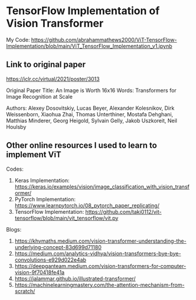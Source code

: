 # TensorFlow Implementation of Vision Transformer

My Code: https://github.com/abrahammathews2000/ViT-TensorFlow-Implementation/blob/main/ViT_TensorFlow_Implementation_v1.ipynb

## Link to original paper

https://iclr.cc/virtual/2021/poster/3013

Original Paper Title: An Image is Worth 16x16 Words: Transformers for Image Recognition at Scale

Authors: Alexey Dosovitskiy, Lucas Beyer, Alexander Kolesnikov, Dirk Weissenborn, Xiaohua Zhai, Thomas Unterthiner, Mostafa Dehghani, Matthias Minderer, Georg Heigold, Sylvain Gelly, Jakob Uszkoreit, Neil Houlsby

## Other online resources I used to learn to implement ViT

Codes:

1. Keras Implementation: https://keras.io/examples/vision/image_classification_with_vision_transformer/
2. PyTorch Implementation: https://www.learnpytorch.io/08_pytorch_paper_replicating/
3. TensorFlow Implementation: https://github.com/taki0112/vit-tensorflow/blob/main/vit_tensorflow/vit.py

Blogs:

1. https://khvmaths.medium.com/vision-transformer-understanding-the-underlying-concept-83d699d71180
2. https://medium.com/analytics-vidhya/vision-transformers-bye-bye-convolutions-e929d022e4ab
3. https://deepganteam.medium.com/vision-transformers-for-computer-vision-9f70418fe41a
4. https://jalammar.github.io/illustrated-transformer/
5. https://machinelearningmastery.com/the-attention-mechanism-from-scratch/
